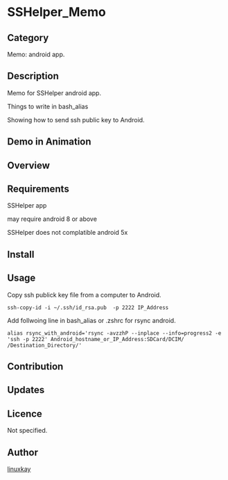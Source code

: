# SSHelper_Memo

## Category

Memo: android app.

## Description

Memo for SSHelper android app.

Things to write in bash_alias

Showing how to send ssh public key to Android.

## Demo in Animation

## Overview

## Requirements

SSHelper app

may require android 8 or above

SSHelper does not complatible android 5x

## Install

## Usage

Copy ssh publick key file from a computer to Android.

`ssh-copy-id -i ~/.ssh/id_rsa.pub  -p 2222 IP_Address`

Add follwoing line in bash_alias or .zshrc for rsync android.

`alias rsync_with_android='rsync -avzzhP --inplace --info=progress2 -e 'ssh -p 2222' Android_hostname_or_IP_Address:SDCard/DCIM/ /Destination_Directory/'`

## Contribution

## Updates

## Licence
Not specified.

## Author

[linuxkay](https://github.com/linuxkay)
